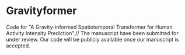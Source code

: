 # Gravityformer
Code for "A Gravity-informed Spatiotemporal Transformer for Human Activity Intensity Prediction".//
The manuscript have been submitted for under review. Our code will be publicly available once our manuscript is accepted.
